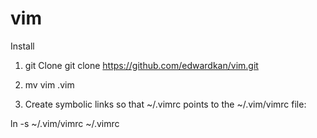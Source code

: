 # vim

Install

1) git Clone 
git clone https://github.com/edwardkan/vim.git

2) mv vim .vim

3) Create symbolic links so that ~/.vimrc points to the ~/.vim/vimrc file: 

ln -s ~/.vim/vimrc ~/.vimrc
